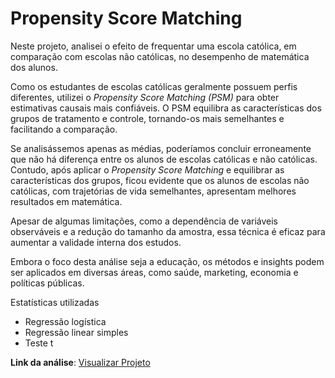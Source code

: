 # Propensity Score Matching

Neste projeto, analisei o efeito de frequentar uma escola católica, em comparação com escolas não católicas, no desempenho de matemática dos alunos.

Como os estudantes de escolas católicas geralmente possuem perfis diferentes, utilizei o *Propensity Score Matching (PSM)* para obter estimativas causais mais confiáveis. O PSM equilibra as características dos grupos de tratamento e controle, tornando-os mais semelhantes e facilitando a comparação.

Se analisássemos apenas as médias, poderíamos concluir erroneamente que não há diferença entre os alunos de escolas católicas e não católicas. Contudo, após aplicar o *Propensity Score Matching* e equilibrar as características dos grupos, ficou evidente que os alunos de escolas não católicas, com trajetórias de vida semelhantes, apresentam melhores resultados em matemática.

Apesar de algumas limitações, como a dependência de variáveis observáveis e a redução do tamanho da amostra, essa técnica é eficaz para aumentar a validade interna dos estudos.

Embora o foco desta análise seja a educação, os métodos e insights podem ser aplicados em diversas áreas, como saúde, marketing, economia e políticas públicas.

Estatísticas utilizadas
-   Regressão logística
-   Regressão linear simples
-   Teste t

**Link da análise**: [Visualizar Projeto](https://luanmagalhaes01.github.io/Propensity-Score-Matching/#1)
